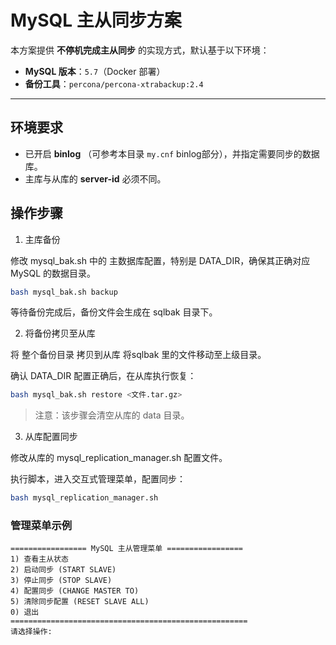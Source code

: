 # MySQL 主从同步方案

本方案提供 **不停机完成主从同步** 的实现方式，默认基于以下环境：  
- **MySQL 版本**：`5.7`（Docker 部署）  
- **备份工具**：`percona/percona-xtrabackup:2.4`  

---

## 环境要求

   - 已开启 **binlog** （可参考本目录 `my.cnf` binlog部分），并指定需要同步的数据库。  
   - 主库与从库的 **server-id** 必须不同。  


## 操作步骤
1. 主库备份

修改 mysql_bak.sh 中的 主数据库配置，特别是 DATA_DIR，确保其正确对应 MySQL 的数据目录。

```bash
bash mysql_bak.sh backup
```

等待备份完成后，备份文件会生成在 sqlbak 目录下。

2. 将备份拷贝至从库

将 整个备份目录 拷贝到从库 将sqlbak 里的文件移动至上级目录。

确认 DATA_DIR 配置正确后，在从库执行恢复：
```bash
bash mysql_bak.sh restore <文件.tar.gz>
```

>注意：该步骤会清空从库的 data 目录。

3. 从库配置同步

修改从库的 mysql_replication_manager.sh 配置文件。

执行脚本，进入交互式管理菜单，配置同步：
```bash
bash mysql_replication_manager.sh
```

### 管理菜单示例
```
================= MySQL 主从管理菜单 =================
1) 查看主从状态
2) 启动同步 (START SLAVE)
3) 停止同步 (STOP SLAVE)
4) 配置同步 (CHANGE MASTER TO)
5) 清除同步配置 (RESET SLAVE ALL)
0) 退出
=====================================================
请选择操作: 
```
